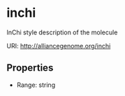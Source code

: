 # inchi

InChi style description of the molecule

URI: http://alliancegenome.org/inchi



<!-- no inheritance hierarchy -->


## Properties

 * Range: string


